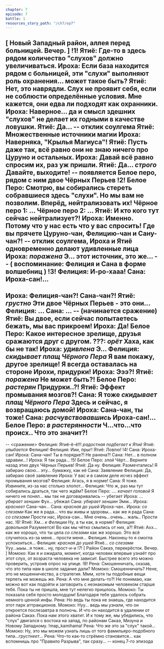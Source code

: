 ```yaml
---
chapter: 7
episode: 7
battle: 1
resources_story_path: "/ch7/ep7"
---
```

[ Новый Западный район, аллея перед больницей. Вечер. ]
!1!
Ятиё: Где-то в здесь рядом количество "слухов" должно увеличиваться.
Ироха: Если база находится рядом с больницей, эти "слухи" выполняют роль охранения... может такое быть?
Ятиё: Нет, это наврядли. Слух не проявит себя, если не соблюсти определённые условия. Мне кажется, они едва ли подходят как охранники.
Ироха: Наверное... да и смысл здешних "слухов" не делает их годными в качестве ловушки.
Ятиё: Да...
-- отклик соулгема
Ятиё: Множественные источники магии
Ироха: Наверняка, "Крылья Магиуса"!
Ятиё: Пусть даже так, всё равно они не знаю ничего про Цуруно и остальных.
Ироха: Давай всё равно спросим их, раз уж пришли.
Ятиё: Да... *строго* Давайте, выходите!
-- появляется Белое перо, рядом с ним двое Чёрных Перьев
!2!
Белое Перо: Смотрю, вы собирались стереть собравшиеся здесь "слухи". Но мы вам не позволим. Вперёд, нейтрализовать их!
Чёрное перо 1: ...
Чёрное перо 2: ...
Ятиё: И кто кого тут сейчас нейтрализует?!
Ироха: Именно. Потому что у нас есть что у вас спросить! Где вы прячете Цуруно-чан, Фелицию-чан и Сану-чан?!
-- отклик соулгема, Ироха и Ятиё одновременно делают удивленные лица
Ироха: *поражена* Э... этот источник, это же...
-- ( воспоминание: Фелиция и Сана в форме волшебниц )
!3!
Фелиция: И-ро-хааа!
Сана: Ироха-сан!...
--
Ироха: Фелиция-чан?! Сана-чан?!
Ятиё: *грустно* Эти двое Чёрных Перьев - это они...
Фелиция: ...
Сана: ...
-- (начинается сражение)
Ятиё: Вы двое, если сейчас попытаетесь бежать, мы вас прикроем!
Ироха: Да!
Белое Перо: Какое интересное зрелище, друзья сражаются друг с другом.
???: *орёт* Хаха, как бы не так!
Ироха: *удивлена* Э...
Фелиция: *скидывает плащ Чёрного Пера* Я вам покажу, другое зрелище! Я всегда оставалась на стороне Ирохи, придурки!
Ироха: Эээ?!
Ятиё: *поражена*  Не может быть?!
Белое Перо: *растерян* Придурки..?!
Ятиё: Эффект промывания мозгов?!
Сана: Я тоже *скидывает плащ Чёрного Пера* Здесь и сейчас, я возвращаюсь домой!
Ироха: Сана-чан, ты тоже!
Сана: *расчувствовавшись* Ироха-сан!...
Белое Перо: *в растерянности* Ч...что...что происх.. Что это значит?!
--
-- <сражение>
Фелиция: Ятиё-ё-ё!!! *радостная подбегает к Ятиё*
Ятиё: *улыбается* Фелиция!
Фелиция: Иии, прыг!
Ятиё: Ловлю!
!4!
Сана: Ироха-сан!
Ироха: Сана-чан! Ты в порядке?! Не ранена?!
Сана: Нет... в полном здравии...!
Ироха: Я так рада...
!5!
Белое Перо: *злой* Чёрт... Верните назад этих двух Чёрных Перьев!
Ятиё: Да ну.
Фелиция: Размечтались! Я забираю свою... эту... бумажку, как её
Сана: Заявление
Фелиция: Да, забираю своё заявление
Ироха: У вас и в самом деле исчез эффект промывания мозгов?
Фелиция: Агась, я в норме!
Сана: Я тоже. Извините, из-за нас столько хлопот...
Фелиция: Что ж, раз мы тут собирались драться, так чего ждём?
Белое Перо: .... *качает головой* Я ничего не понял... мы так не договаривались
-- убегает
Ироха: ... *убирает хеншин* Фух... убежал
Сана: *убирает хеншин* Эмм...
Ироха: *краснеет* Сана-чан...
Сана: *красная до ушей* Ироха-чан..
Ироха: *со слезами* Как же я рада... что вы живы и здоровы... как же я рада
Сана: *со слезами* Прости нас, Ироха-сан... Мне очень...очень... жаль.. Прости нас.
!6!
Ятиё: Хм... *к Фелиции* Ну, а ты как, в норме?
Фелиция: *довольная* Разумеется! Во как мы чётко смылись от них, а?!
Ятиё: Ахх... как же хорошо, что ты цела *со слезами* как же хорошо. Это всё случилось из-за меня... прости меня... Фелиция. Наконец-то я смогла успокоиться...
Фелиция: *красная до ушей* Ятиё... *со слезами* Ууу...ыыы...я тоже... ну, прост-и-и
!7!
[ Район Сакаэ, перекрёсток. Вечер. ]
Момоко: Как я и ожидала, момент, когда человек впервые узнаёт про этот слух, от возраста человека не зависит. Быстрее всего это можно проверить, устроив опрос на улице.
!8!
Рена: Смошенничать, сказав, что это типа нам в школе задание дали?
Момоко: Смошенничать? Нене, это не мошенничество, а стратегия. Ммм, хотя ты подобные вещи терпеть не можешь же.
Рена: А что мне делать-то?! Не понимаю, как можно вот как подойти и заговорить с незнакомым человеком старше тебя. Пока ты не пришла, мне тут нелегко пришлось.
Момоко: Ты показала себя просто молодцом! Благодаря тебе удалось собрать немного ценной инфы.
Рена: Но ведь ты пока не знаешь, где находится этот парк аттракционов.
Момоко: Нуу... ведь мы узнали, что он откроется послезавтра в полночь. И что он находится в удалении от района Сакаэ. Пока нам этого хватит.
И к тому же, мы убедились, что "слух" двигался с востока на запад, по районам Сакаэ, Мизуна и Новому Западному.
!map_kamihama!
Рена: Что же это за "слух" такой...
Момоко: Ну, это мы можем узнать лишь от того фамильяро-подобного типа...*грустнеет*...
Рена: Что-то как-то стрёмно становится... как вспомнишь про "Правило Разрыва", так сразу...
-- конец 7-го эпизода
